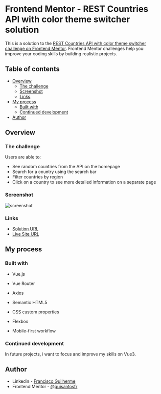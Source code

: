 # Frontend Mentor - REST Countries API with color theme switcher solution

This is a solution to the [REST Countries API with color theme switcher challenge on Frontend Mentor](https://www.frontendmentor.io/challenges/rest-countries-api-with-color-theme-switcher-5cacc469fec04111f7b848ca). Frontend Mentor challenges help you improve your coding skills by building realistic projects.

## Table of contents

- [Overview](#overview)
  - [The challenge](#the-challenge)
  - [Screenshot](#screenshot)
  - [Links](#links)
- [My process](#my-process)
  - [Built with](#built-with)
  - [Continued development](#continued-development)
- [Author](#author)

## Overview

### The challenge

Users are able to:

- See random countries from the API on the homepage
- Search for a country using the search bar
- Filter countries by region
- Click on a country to see more detailed information on a separate page

### Screenshot

![screenshot](https://user-images.githubusercontent.com/32960040/197558555-4caed6b9-9070-47a1-b789-5875f63f8c34.JPG)

### Links

- [Solution URL](https://www.frontendmentor.io/solutions/rest-countries-api-with-color-theme-switcher-vuejs-Ch8Vrq8Sh-)
- [Live Site URL](https://where-in-the-world-brown.vercel.app/)

## My process

### Built with

- Vue.js
- Vue Router
- Axios

- Semantic HTML5
- CSS custom properties
- Flexbox
- Mobile-first workflow

### Continued development

In future projects, i want to focus and improve my skills on Vue3.

## Author

- Linkedin - [Francisco Guilherme](https://www.linkedin.com/in/guisantosfr/)
- Frontend Mentor - [@guisantosfr](https://www.frontendmentor.io/profile/guisantosfr)
